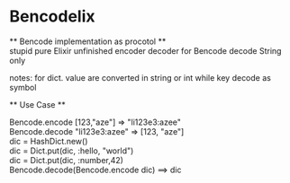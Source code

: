 # Bencodelix

** Bencode  implementation as procotol **  
stupid pure Elixir unfinished encoder decoder for Bencode
decode String only  

notes: for dict. value are converted in string or int while key decode as symbol 

** Use Case **

  Bencode.encode [123,"aze"]    => "li123e3:azee"    
  Bencode.decode "li123e3:azee" => [123, "aze"]    
    dic = HashDict.new()  
    dic = Dict.put(dic, :hello, "world")  
    dic = Dict.put(dic, :number,42)  
  Bencode.decode(Bencode.encode dic) ==> dic   

